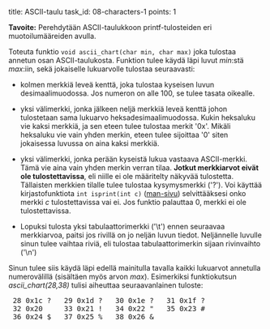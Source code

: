 title: ASCII-taulu
task_id: 08-characters-1
points: 1

**Tavoite:** Perehdytään ASCII-taulukkoon printf-tulosteiden eri
muotoilumääreiden avulla.

Toteuta funktio `void ascii_chart(char min, char max)` joka tulostaa
annetun osan ASCII-taulukosta. Funktion tulee käydä läpi luvut
_min_:stä _max_:iin, sekä jokaiselle lukuarvolle tulostaa seuraavasti:

- kolmen merkkiä leveä kenttä, joka tulostaa kyseisen luvun
  desimaalimuodossa. Jos numeron on alle 100, se tulee tasata
  oikealle.

- yksi välimerkki, jonka jälkeen neljä merkkiä leveä kenttä johon
  tulostetaan sama lukuarvo heksadesimaalimuodossa. Kukin heksaluku
  vie kaksi merkkiä, ja sen eteen tulee tulostaa merkit '0x'. Mikäli
  heksaluku vie vain yhden merkin, eteen tulee sijoittaa '0' siten
  jokaisessa luvussa on aina kaksi merkkiä.

- yksi välimerkki, jonka perään kyseistä lukua vastaava
  ASCII-merkki. Tämä vie aina vain yhden merkin verran tilaa. **Jotkut
  merkkiarvot eivät ole tulostettavissa**, eli niille ei ole
  määritelty näkyvää tulostetta. Tällaisten merkkien tilalle tulee
  tulostaa kysymysmerkki ('?'). Voi käyttää kirjastofunktiota `int
isprint(int c)` ([man-sivu][1]) selvittääksesi onko merkki _c_
  tulostettavissa vai ei. Jos funktio palauttaa 0, merkki ei ole
  tulostettavissa.

- Lopuksi tulosta yksi tabulaattorimerkki ('\t') ennen seuraavaa
  merkkiarvoa, paitsi jos rivillä on jo neljän luvun
  tiedot. Neljännelle luvulle sinun tulee vaihtaa riviä, eli
  tulostaa tabulaattorimerkin sijaan rivinvaihto ('\n')

[1]: http://linux.die.net/man/3/isprint "isprint manual page"

Sinun tulee siis käydä läpi edellä mainitulla tavalla kaikki lukuarvot
annetulla numerovälillä (sisältäen myös arvon _max_). Esimerkiksi
funktiokutsun _ascii_chart(28,38)_ tulisi aiheuttaa seuraavanlainen
tuloste:

<pre>
 28 0x1c ?	 29 0x1d ?	 30 0x1e ?	 31 0x1f ?
 32 0x20  	 33 0x21 !	 34 0x22 "	 35 0x23 #
 36 0x24 $	 37 0x25 %	 38 0x26 &
</pre>

